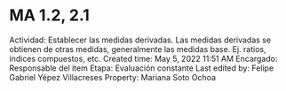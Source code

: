 # MA 1.2, 2.1

Actividad: Establecer las medidas derivadas. Las medidas derivadas se obtienen de otras medidas, generalmente las medidas base. Ej. ratios, índices compuestos, etc.
Created time: May 5, 2022 11:51 AM
Encargado: Responsable del item
Etapa: Evaluación constante
Last edited by: Felipe Gabriel Yépez Villacreses
Property: Mariana Soto Ochoa